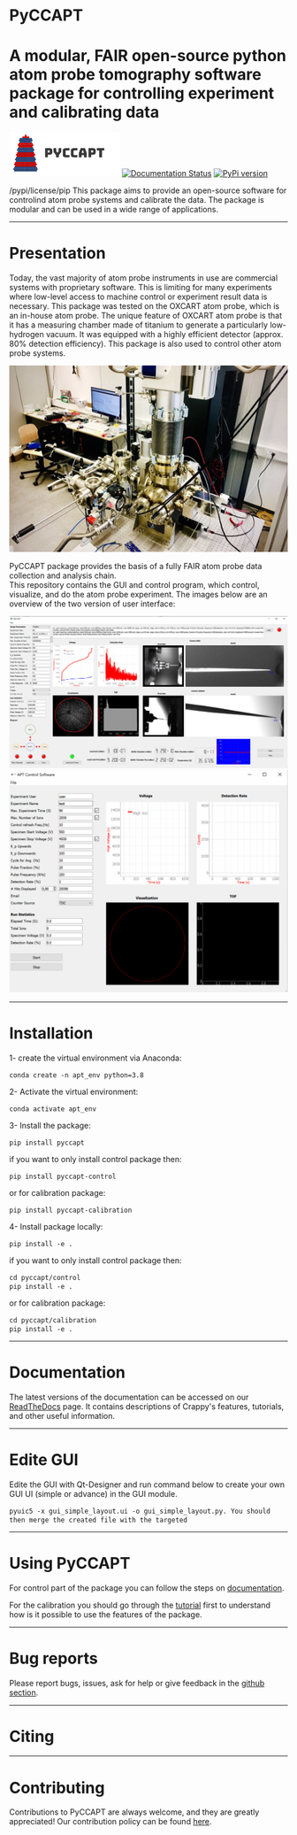 # PyCCAPT 
# A modular, FAIR open-source python atom probe tomography software package for controlling experiment and calibrating data 
![plot](pyccapt/files/logo.png)
[![Documentation Status](https://readthedocs.org/projects/pyccapt/badge/?version=latest)](https://pyccapt.readthedocs.io/en/latest/?badge=latest)
[![PyPi version](https://badgen.net/pypi/v/pyccapt/)](https://pypi.org/project/pyccapt)

/pypi/license/pip
This package aims to provide an open-source software for controlind atom probe systems and calibrate 
the data. The package is modular and can be used in a wide range of applications.

----------

# Presentation

Today, the vast majority of atom probe instruments in use are commercial systems with proprietary software. 
This is limiting for many experiments where low-level access to machine control or experiment result data is necessary.
This package was tested on the OXCART atom probe, which is an in-house atom probe. 
The unique feature of OXCART atom probe is that it has a measuring chamber made of titanium to generate a particularly low-hydrogen vacuum.
It was equipped with a highly efficient detector (approx. 80% detection efficiency). This package is also used to control
other atom probe systems.

![plot](pyccapt/files/oxcart.png)

PyCCAPT package provides the basis of a fully FAIR atom probe data collection and analysis chain.  
This repository contains the GUI and control program, which control, visualize, and do the atom probe experiment.
The images below are an overview of the two version of user interface:

![plot](pyccapt/files/oxcart_gui.png)
![plot](pyccapt/files/physic_gui.png)

 ---------------------

#  Installation
1- create the virtual environment via Anaconda:
    
    conda create -n apt_env python=3.8 

2- Activate the virtual environment:

    conda activate apt_env

3- Install the package:

    pip install pyccapt

if you want to only install control package then:

    pip install pyccapt-control

or for calibration package:

    pip install pyccapt-calibration

4- Install package locally:
    
    pip install -e .

if you want to only install control package then:
    
    cd pyccapt/control
    pip install -e .

or for calibration package:

    cd pyccapt/calibration
    pip install -e .


--------------
# Documentation

The latest versions of the documentation can be accessed on our
[ReadTheDocs](https://pyccapt.readthedocs.io/en/latest/?#) page. It contains descriptions of
Crappy's features, tutorials, and other useful information.

--------------------

# Edite GUI 

Edite the GUI with Qt-Designer and run command below to create your own GUI
UI (simple or advance) in the GUI module. 

    pyuic5 -x gui_simple_layout.ui -o gui_simple_layout.py. You should then merge the created file with the targeted 
---------------------
# Using PyCCAPT

For control part of the package you can follow the steps on [documentation](https://pyccapt.readthedocs.io/en/latest/configuration.html).

For the calibration you should go through the [tutorial](https://pyccapt.readthedocs.io/en/latest/tutorials.html) first to understand how is it possible 
to use the features of the package.

------------------
# Bug reports

Please report bugs, issues, ask for help or give feedback in the [github section](https://github.com/mmonajem/pyccapt/issues).

-----------
# Citing 

-----------
# Contributing 

Contributions to PyCCAPT are always welcome, and they are greatly appreciated! Our contribution 
policy can be found [here](https://github.com/mmonajem/pyccapt/blob/main/CONTRIBUTING.md).

